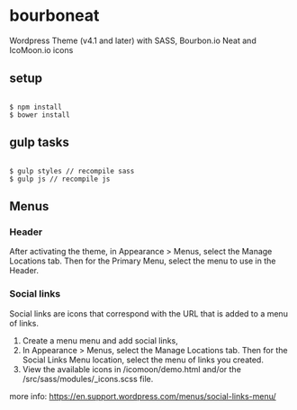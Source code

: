 # bourboneat
Wordpress Theme (v4.1 and later) with SASS, Bourbon.io Neat and IcoMoon.io icons

## setup
<pre><code>
$ npm install
$ bower install
</code></pre>

gulp tasks
---------
<pre><code>
$ gulp styles // recompile sass
$ gulp js // recompile js
</code></pre>

## Menus

### Header

After activating the theme, in Appearance > Menus, select the Manage Locations tab. Then for the Primary Menu, select the menu to use in the Header.

### Social links

Social links are icons that correspond with the URL that is added to a menu of links.

1. Create a menu menu and add social links,  
2. In Appearance > Menus, select the Manage Locations tab. Then for the Social Links Menu location, select the menu of links you created.
3. View the available icons in /icomoon/demo.html and/or the /src/sass/modules/_icons.scss file.

more info:  https://en.support.wordpress.com/menus/social-links-menu/
